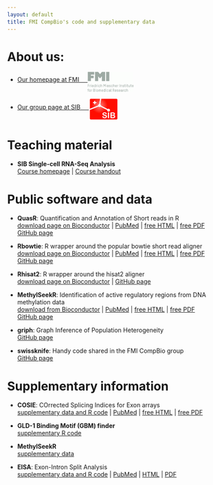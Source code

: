 ```yaml
---
layout: default
title: FMI CompBio's code and supplementary data
---
```


# About us: 

- [Our homepage at FMI &nbsp; &nbsp; <img src="assets/images/logo-FMI-grey.gif" alt="FMI logo" align="middle" height="46" width="107">](http://www.fmi.ch/research/platforms/platform.html?plt=115)  

- [Our group page at SIB &nbsp; &nbsp; <img src="assets/images/sib_emblem_low_res.jpg" alt="SIB logo" align="middle" height="53" width="69">](https://www.sib.swiss/stadler-michael/michael-stadler-sub)  

# Teaching material
- **SIB Single-cell RNA-Seq Analysis**  
  [Course homepage](https://www.sib.swiss/training/course/2018-11-single-cell) |
  [Course handout](https://fmicompbio.github.io/SIB_scRNA-seq_Tutorial_2018/)  
  
# Public software and data  
- **QuasR**: Quantification and Annotation of Short reads in R  
  [download page on Bioconductor](https://bioconductor.org/packages/QuasR/) |
  [PubMed](https://www.ncbi.nlm.nih.gov/pubmed/25417205) |
  [free HTML](https://www.ncbi.nlm.nih.gov/pmc/articles/PMC4382904/) |
  [free PDF](https://www.ncbi.nlm.nih.gov/pmc/articles/PMC4382904/pdf/btu781.pdf)  
  [GitHub page](https://github.com/fmicompbio/QuasR)  

- **Rbowtie**: R wrapper around the popular bowtie short read aligner  
  [download page on Bioconductor](https://bioconductor.org/packages/Rbowtie/) |
  [PubMed](https://www.ncbi.nlm.nih.gov/pubmed/25417205) |
  [free HTML](https://www.ncbi.nlm.nih.gov/pmc/articles/PMC4382904/) |
  [free PDF](https://www.ncbi.nlm.nih.gov/pmc/articles/PMC4382904/pdf/btu781.pdf)  
  [GitHub page](https://github.com/fmicompbio/Rbowtie)  

- **Rhisat2**: R wrapper around the hisat2 aligner  
  [download page on Bioconductor](https://bioconductor.org/packages/Rhisat2/) |
  [GitHub page](https://github.com/fmicompbio/Rhisat2)  

- **MethylSeekR**: Identification of active regulatory regions from DNA methylation data  
  [download from Bioconductor](https://bioconductor.org/packages/MethylSeekR/) |
  [PubMed](https://www.ncbi.nlm.nih.gov/pubmed/23828043) |
  [free HTML](https://www.ncbi.nlm.nih.gov/pmc/articles/PMC3763559/) |
  [free PDF](https://www.ncbi.nlm.nih.gov/pmc/articles/PMC3763559/pdf/gkt599.pdf)  
  [GitHub page](https://github.com/fmicompbio/Rbowtie)  

- **griph**: Graph Inference of Population Heterogeneity  
  [GitHub page](https://github.com/fmicompbio/griph)  

- **swissknife**: Handy code shared in the FMI CompBio group  
  [GitHub page](https://github.com/fmicompbio/swissknife)  

# Supplementary information  
- **COSIE**: COrrected Splicing Indices for Exon arrays  
  [supplementary data and R code](projects/cosie/cosie.html) |
  [PubMed](https://www.ncbi.nlm.nih.gov/pubmed/19528075) |
  [free HTML](https://www.ncbi.nlm.nih.gov/pmc/articles/PMC2760813/) |
  [free PDF](https://www.ncbi.nlm.nih.gov/pmc/articles/PMC2760813/pdf/gkp508.pdf)  

- **GLD-1 Binding Motif (GBM) finder**  
  [supplementary R code](projects/GBM_finder/gbmFinder.html)  

- **MethylSeekR**  
  [supplementary data](projects/MethylSeekR/MethylSeekR.html)  

- **EISA**: Exon-Intron Split Analysis  
  [supplementary data and R code](projects/EISA/EISA.html) |
  [PubMed](https://www.ncbi.nlm.nih.gov/pubmed/26098447) |
  [HTML](http://www.nature.com/articles/nbt.3269) |
  [PDF](http://www.nature.com/articles/nbt.3269.pdf)  
